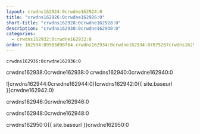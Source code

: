 ```yaml
---
layout: crwdns162924:0crwdne162924:0
title: "crwdns162926:0crwdne162926:0"
short-title: "crwdns162928:0crwdne162928:0"
description: "crwdns162930:0crwdne162930:0"
categories:
  - crwdns162932:0crwdne162932:0
order: 162934:09903d98f64.crwdns162934:0crwdne162934:07875267crwdns162934:0crwdne162934:0
---
```


`crwdns162936:0crwdne162936:0`

crwdns162938:0crwdne162938:0 crwdns162940:0crwdne162940:0

![crwdns162944:0crwdne162944:0](crwdns162942:0{{ site.baseurl }}crwdne162942:0)

crwdns162946:0crwdne162946:0

crwdns162948:0crwdne162948:0

crwdns162950:0{{ site.baseurl }}crwdne162950:0